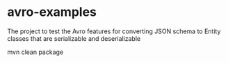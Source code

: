 # avro-examples
The project to test the Avro features for converting JSON schema to Entity classes that are serializable and deserializable

mvn clean package
